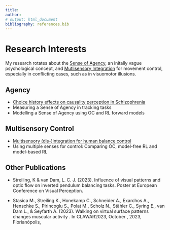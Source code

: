 ```yaml
---
title: 
author:
# output: html_document
bibliography: references.bib
---
```

# Research Interests

My research rotates about the [Sense of Agency](), an initally vague psychological concept, and [Mutlisensory Integration]() for movement control, especially in conflicting cases, such as in visuomotor illusions.

## Agency

* [Choice history effects on causality perception in Schizophrenia](./blog/Causality_SSD_and_Choice-History.md)
* Measuring a Sense of Agency in tracking tasks
* Modelling a Sense of Agency using OC and RL forward models

## Multisensory Control

* [Multisensory (dis-)integration for human balance control](./blog/Multisensory_integration_for_balance.md.md)
* Using multiple senses for control: Comparing OC, model-free RL and model-based RL

## Other Publications

* Streiling, K & van Dam, L. C. J. (2023). Influence of visual patterns and optic flow on inverted pendulum balancing tasks. Poster at European Conference on Visual Perception.

* Stasica M., Streiling K., Honekamp C., Schneider A., Exarchos A., Henschke S., Pirincoglu S., Polat M., Scholz N., Stähler C., Syring E., van Dam L., & Seyfarth A. (2023). Walking on virtual surface patterns changes muscular activity . In CLAWAR2023, October , 2023, Florianópolis,
